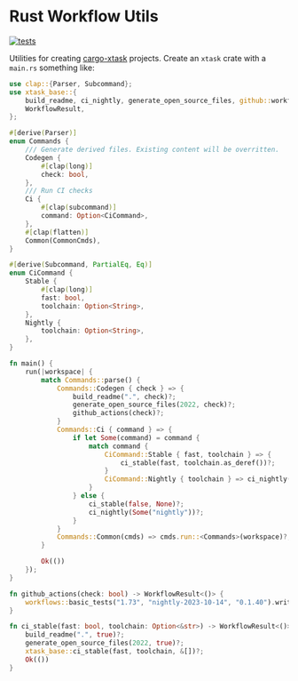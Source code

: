 # Rust Workflow Utils

[![tests](https://github.com/simon-bourne/rust-project/actions/workflows/tests.yml/badge.svg)](https://github.com/simon-bourne/rust-project/actions/workflows/tests.yml)

Utilities for creating [cargo-xtask](https://github.com/matklad/cargo-xtask) projects. Create an `xtask` crate with a `main.rs` something like:

```rust
use clap::{Parser, Subcommand};
use xtask_base::{
    build_readme, ci_nightly, generate_open_source_files, github::workflows, run, CommonCmds,
    WorkflowResult,
};

#[derive(Parser)]
enum Commands {
    /// Generate derived files. Existing content will be overritten.
    Codegen {
        #[clap(long)]
        check: bool,
    },
    /// Run CI checks
    Ci {
        #[clap(subcommand)]
        command: Option<CiCommand>,
    },
    #[clap(flatten)]
    Common(CommonCmds),
}

#[derive(Subcommand, PartialEq, Eq)]
enum CiCommand {
    Stable {
        #[clap(long)]
        fast: bool,
        toolchain: Option<String>,
    },
    Nightly {
        toolchain: Option<String>,
    },
}

fn main() {
    run(|workspace| {
        match Commands::parse() {
            Commands::Codegen { check } => {
                build_readme(".", check)?;
                generate_open_source_files(2022, check)?;
                github_actions(check)?;
            }
            Commands::Ci { command } => {
                if let Some(command) = command {
                    match command {
                        CiCommand::Stable { fast, toolchain } => {
                            ci_stable(fast, toolchain.as_deref())?;
                        }
                        CiCommand::Nightly { toolchain } => ci_nightly(toolchain.as_deref())?,
                    }
                } else {
                    ci_stable(false, None)?;
                    ci_nightly(Some("nightly"))?;
                }
            }
            Commands::Common(cmds) => cmds.run::<Commands>(workspace)?,
        }

        Ok(())
    });
}

fn github_actions(check: bool) -> WorkflowResult<()> {
    workflows::basic_tests("1.73", "nightly-2023-10-14", "0.1.40").write(check)
}

fn ci_stable(fast: bool, toolchain: Option<&str>) -> WorkflowResult<()> {
    build_readme(".", true)?;
    generate_open_source_files(2022, true)?;
    xtask_base::ci_stable(fast, toolchain, &[])?;
    Ok(())
}

```
